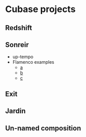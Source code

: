 # Cubase projects

## Redshift

## Sonreir

- up-tempo
- Flamenco examples 
  - [a](https://youtu.be/yliXnfftN50)
  - [b](https://youtu.be/IsDo7wg5bb4)
  - [c](https://youtu.be/XYgTkW4WK80)

## Exit

## Jardin

## Un-named composition




